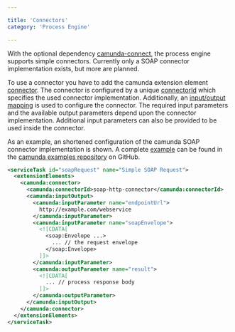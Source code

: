 ```yaml
---

title: 'Connectors'
category: 'Process Engine'

---
```


With the optional dependency [camunda-connect][github], the process engine supports simple
connectors. Currently only a SOAP connector implementation exists, but more are planned.

To use a connector you have to add the camunda extension element [connector][]. The connector is
configured by a unique [connectorId][] which specifies the used connector implementation.
Additionally, an [input/output mapping][iomapping] is used to configure the connector. The required
input parameters and the available output parameters depend upon the connector implementation.
Additional input parameters can also be provided to be used inside the connector.

As an example, an shortened configuration of the camunda SOAP connector implementation is shown. A
complete [example][] can be found in the [camunda examples repository][examples] on GitHub.

```xml
<serviceTask id="soapRequest" name="Simple SOAP Request">
  <extensionElements>
    <camunda:connector>
      <camunda:connectorId>soap-http-connector</camunda:connectorId>
      <camunda:inputOutput>
        <camunda:inputParameter name="endpointUrl">
          http://example.com/webservice
        </camunda:inputParameter>
        <camunda:inputParameter name="soapEnvelope">
          <![CDATA[
            <soap:Envelope ...>
              ... // the request envelope
            </soap:Envelope>
          ]]>
        </camunda:inputParameter>
        <camunda:outputParameter name="result">
          <![CDATA[
            ... // process response body
          ]]>
        </camunda:outputParameter>
      </camunda:inputOutput>
    </camunda:connector>
  </extensionElements>
</serviceTask>
```


[github]: https://github.com/camunda/camunda-connect
[connector]: ref:/api-references/bpmn20/#custom-extensions-camunda-extension-elements-camundaconnector
[connectorId]: ref:/api-references/bpmn20/#custom-extensions-camunda-extension-elements-camundaconnectorid
[iomapping]: ref:#process-engine-inputoutput-variable-mapping
[example]: https://github.com/camunda/camunda-bpm-examples/tree/master/servicetask/soap-service
[examples]: https://github.com/camunda/camunda-bpm-examples